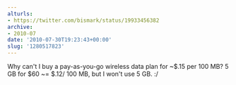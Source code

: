 ```yaml
---
alturls:
- https://twitter.com/bismark/status/19933456382
archive:
- 2010-07
date: '2010-07-30T19:23:43+00:00'
slug: '1280517823'
---
```


Why can't I buy a pay-as-you-go wireless data plan for ~$.15 per 100 MB?  5 GB for $60 ~= $.12/ 100 MB, but I won't use 5 GB. :/

